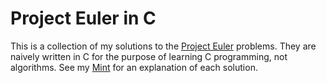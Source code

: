 # Project Euler in C

This is a collection of my solutions to the [Project Euler](https://projecteuler.net/) problems. They are naively written in C for the purpose of learning C programming, not algorithms. See my [Mint](https://min.togetter.com/r1GcW6O) for an explanation of each solution.
